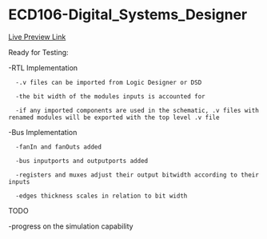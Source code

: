 # ECD106-Digital_Systems_Designer


[Live Preview Link](https://cshames1.github.io/ECD106/)

 Ready for Testing:
 
  -RTL Implementation
      
      -.v files can be imported from Logic Designer or DSD
      
      -the bit width of the modules inputs is accounted for
      
      -if any imported components are used in the schematic, .v files with renamed modules will be exported with the top level .v file
      
  -Bus Implementation
  
      -fanIn and fanOuts added
      
      -bus inputports and outputports added
      
      -registers and muxes adjust their output bitwidth according to their inputs
      
      -edges thickness scales in relation to bit width

 TODO
  
  -progress on the simulation capability

